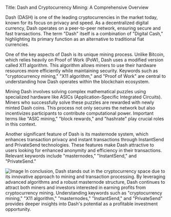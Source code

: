 Title: Dash and Cryptocurrency Mining: A Comprehensive Overview

Dash (DASH) is one of the leading cryptocurrencies in the market today, known for its focus on privacy and speed. As a decentralized digital currency, Dash operates on a peer-to-peer network, ensuring secure and fast transactions. The term "Dash" itself is a combination of "Digital Cash," highlighting its primary function as an alternative to traditional fiat currencies.

One of the key aspects of Dash is its unique mining process. Unlike Bitcoin, which relies heavily on Proof of Work (PoW), Dash uses a modified version called X11 algorithm. This algorithm allows miners to use their hardware resources more efficiently while maintaining security. Keywords such as "cryptocurrency mining," "X11 algorithm," and "Proof of Work" are central to understanding how Dash operates within the blockchain ecosystem.

Mining Dash involves solving complex mathematical puzzles using specialized hardware like ASICs (Application-Specific Integrated Circuits). Miners who successfully solve these puzzles are rewarded with newly minted Dash coins. This process not only secures the network but also incentivizes participants to contribute computational power. Important terms like "ASIC mining," "block rewards," and "hashrate" play crucial roles in this context.

Another significant feature of Dash is its masternode system, which enhances transaction privacy and instant transactions through InstantSend and PrivateSend technologies. These features make Dash attractive to users looking for enhanced anonymity and efficiency in their transactions. Relevant keywords include "masternodes," "InstantSend," and "PrivateSend."


![Image](https://github.com/user-attachments/assets/31692037-0104-4703-abd1-696b6a7dd41b)
In conclusion, Dash stands out in the cryptocurrency space due to its innovative approach to mining and transaction processing. By leveraging advanced algorithms and a robust masternode structure, Dash continues to attract both miners and investors interested in earning profits from cryptocurrency mining. Understanding keywords such as "cryptocurrency mining," "X11 algorithm," "masternodes," "InstantSend," and "PrivateSend" provides deeper insights into Dash's potential as a profitable investment opportunity.